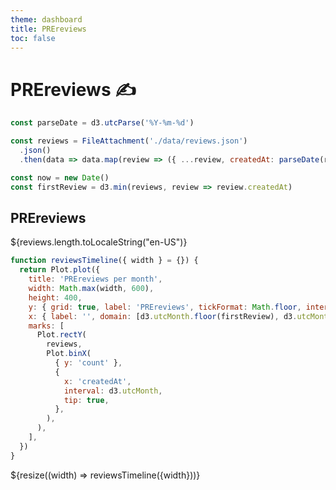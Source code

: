 ```yaml
---
theme: dashboard
title: PREreviews
toc: false
---
```


# PREreviews ✍️

```js
const parseDate = d3.utcParse('%Y-%m-%d')

const reviews = FileAttachment('./data/reviews.json')
  .json()
  .then(data => data.map(review => ({ ...review, createdAt: parseDate(review.createdAt) })))
```

```js
const now = new Date()
const firstReview = d3.min(reviews, review => review.createdAt)
```

<div class="grid grid-cols-4">
  <div class="card">
    <h2>PREreviews</h2>
    <span class="big">${reviews.length.toLocaleString("en-US")}</span>
  </div>
</div>

```js
function reviewsTimeline({ width } = {}) {
  return Plot.plot({
    title: 'PREreviews per month',
    width: Math.max(width, 600),
    height: 400,
    y: { grid: true, label: 'PREreviews', tickFormat: Math.floor, interval: 1 },
    x: { label: '', domain: [d3.utcMonth.floor(firstReview), d3.utcMonth.ceil(now)] },
    marks: [
      Plot.rectY(
        reviews,
        Plot.binX(
          { y: 'count' },
          {
            x: 'createdAt',
            interval: d3.utcMonth,
            tip: true,
          },
        ),
      ),
    ],
  })
}
```

<div class="grid grid-cols-1">
  <div class="card">
    ${resize((width) => reviewsTimeline({width}))}
  </div>
</div>
